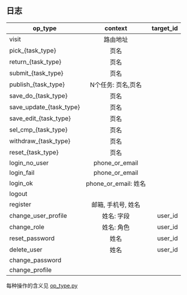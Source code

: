 ## 日志

| op_type             |     context     |  target_id |
|---------------------|:---------------:|-----------:|
| visit               | 路由地址          |            |
| pick_{task_type}    | 页名             |            |
| return_{task_type}  | 页名             |            |
| submit_{task_type}  | 页名             |            |
| publish_{task_type} | N个任务: 页名,页名 |            |
| save_do_{task_type} | 页名             |            |
| save_update_{task_type} | 页名         |            |
| save_edit_{task_type} | 页名           |            |
| sel_cmp_{task_type} | 页名             |            |
| withdraw_{task_type}| 页名             |            |
| reset_{task_type}   | 页名             |            |
| login_no_user       | phone_or_email  |            |
| login_fail	      | phone_or_email  |            |
| login_ok	          | phone_or_email: 姓名 |        |
| logout | |
| register            | 邮箱, 手机号, 姓名 |            |
| change_user_profile | 姓名: 字段        | user_id    |
| change_role         | 姓名: 角色        | user_id    |
| reset_password      | 姓名             | user_id    |
| delete_user         | 姓名             | user_id    |
| change_password | |
| change_profile | |

每种操作的含义见 [op_type.py](../controller/op_type.py)
